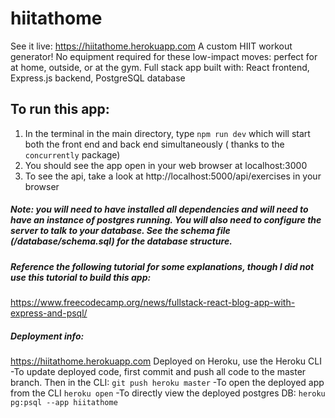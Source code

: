 # hiitathome

See it live: https://hiitathome.herokuapp.com
A custom HIIT workout generator! No equipment required for these low-impact moves: perfect for at home, outside, or at the gym.
Full stack app built with: React frontend, Express.js backend, PostgreSQL database

## To run this app:

1. In the terminal in the main directory, type `npm run dev` which will start both the front end and back end simultaneously ( thanks to the `concurrently` package)
2. You should see the app open in your web browser at localhost:3000
3. To see the api, take a look at http://localhost:5000/api/exercises in your browser

##### Note: you will need to have installed all dependencies and will need to have an instance of postgres running. You will also need to configure the server to talk to your database. See the schema file (/database/schema.sql) for the database structure.

##### Reference the following tutorial for some explanations, though I did not use this tutorial to build this app:

https://www.freecodecamp.org/news/fullstack-react-blog-app-with-express-and-psql/

##### Deployment info:

https://hiitathome.herokuapp.com
Deployed on Heroku, use the Heroku CLI
-To update deployed code, first commit and push all code to the master branch. Then in the CLI: `git push heroku master`
-To open the deployed app from the CLI `heroku open`
-To directly view the deployed postgres DB: `heroku pg:psql --app hiitathome`
